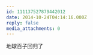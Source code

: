 ```yaml
---
id: 111137527879442012
date: 2014-10-24T04:14:16.000Z
reply: false
media_attachments: 0
---
```


地球百子回归了

